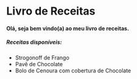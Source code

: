 # Livro de Receitas

#### Olá, seja bem vindo(a) ao meu livro de receitas.

##### Receitas disponíveis:

- Strogonoff de Frango
- Pavê de Chocolate
- Bolo de Cenoura com cobertura de Chocolate